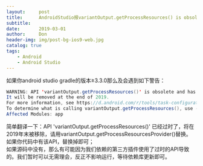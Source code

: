 ```yaml
---
layout:     post
title:      AndroidStudio报variantOutput.getProcessResources() is obsolete警告
subtitle:   
date:       2019-03-01
author:     Don
header-img: img/post-bg-ios9-web.jpg
catalog: true
tags:
    - Android
    - Android Studio
---
```

如果你android studio gradle的版本≥3.3.0那么及会遇到如下警告：  
```java
WARNING: API 'variantOutput.getProcessResources()' is obsolete and has been replaced with 'variantOutput.getProcessResourcesProvider()'.
It will be removed at the end of 2019.
For more information, see https://d.android.com/r/tools/task-configuration-avoidance.
To determine what is calling variantOutput.getProcessResources(), use -Pandroid.debug.obsoleteApi=true on the command line to display more information.
Affected Modules: app
```
简单翻译一下：API 'variantOutput.getProcessResources()' 已经过时了，将在2019年末被移除，请用variantOutput.getProcessResourcesProvider()替换。  
如果你代码中有该API，替换掉即可；  
如果源码中没有，那么有可能因为我们依赖的第三方插件使用了过时的API导致的。我们暂时可以无需理会，反正不影响运行，等待依赖库更新即可。
